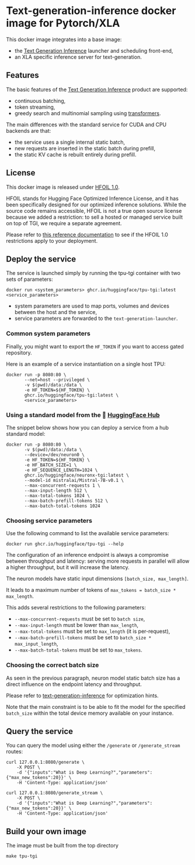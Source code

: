 # Text-generation-inference docker image for Pytorch/XLA

This docker image integrates into a base image:

- the [Text Generation Inference](https://github.com/huggingface/text-generation-inference) launcher and scheduling front-end,
- an XLA specific inference server for text-generation.

## Features

The basic features of the [Text Generation Inference](https://github.com/huggingface/text-generation-inference) product are supported:

- continuous batching,
- token streaming,
- greedy search and multinomial sampling using [transformers](https://huggingface.co/docs/transformers/generation_strategies#customize-text-generation).

The main differences with the standard service for CUDA and CPU backends are that:

- the service uses a single internal static batch,
- new requests are inserted in the static batch during prefill,
- the static KV cache is rebuilt entirely during prefill.

## License

This docker image is released under [HFOIL 1.0](https://github.com/huggingface/text-generation-inference/blob/bde25e62b33b05113519e5dbf75abda06a03328e/LICENSE).

HFOIL stands for Hugging Face Optimized Inference License, and it has been specifically designed for our optimized inference solutions. While the source code remains accessible, HFOIL is not a true open source license because we added a restriction: to sell a hosted or managed service built on top of TGI, we require a separate agreement.

Please refer to [this reference documentation](https://github.com/huggingface/text-generation-inference/issues/726) to see if the HFOIL 1.0 restrictions apply to your deployment.

## Deploy the service

The service is launched simply by running the tpu-tgi container with two sets of parameters:

```
docker run <system_parameters> ghcr.io/huggingface/tpu-tgi:latest <service_parameters>
```

- system parameters are used to map ports, volumes and devices between the host and the service,
- service parameters are forwarded to the `text-generation-launcher`.

### Common system parameters

Finally, you might want to export the `HF_TOKEN` if you want to access gated repository.

Here is an example of a service instantiation on a single host TPU:

```
docker run -p 8080:80 \
       --net=host --privileged \
       -v $(pwd)/data:/data \
       -e HF_TOKEN=${HF_TOKEN} \
       ghcr.io/huggingface/tpu-tgi:latest \
       <service_parameters>
```



### Using a standard model from the 🤗 [HuggingFace Hub](https://huggingface.co/models)


The snippet below shows how you can deploy a service from a hub standard model:

```
docker run -p 8080:80 \
       -v $(pwd)/data:/data \
       --device=/dev/neuron0 \
       -e HF_TOKEN=${HF_TOKEN} \
       -e HF_BATCH_SIZE=1 \
       -e HF_SEQUENCE_LENGTH=1024 \
       ghcr.io/huggingface/neuronx-tgi:latest \
       --model-id mistralai/Mistral-7B-v0.1 \
       --max-concurrent-requests 1 \
       --max-input-length 512 \
       --max-total-tokens 1024 \
       --max-batch-prefill-tokens 512 \
       --max-batch-total-tokens 1024
```


### Choosing service parameters

Use the following command to list the available service parameters:

```
docker run ghcr.io/huggingface/tpu-tgi --help
```

The configuration of an inference endpoint is always a compromise between throughput and latency: serving more requests in parallel will allow a higher throughput, but it will increase the latency.

The neuron models have static input dimensions `[batch_size, max_length]`.

It leads to a maximum number of tokens of `max_tokens = batch_size * max_length`.

This adds several restrictions to the following parameters:

- `--max-concurrent-requests` must be set to `batch size`,
- `--max-input-length` must be lower than `max_length`,
- `--max-total-tokens` must be set to `max_length` (it is per-request),
- `--max-batch-prefill-tokens` must be set to `batch_size * max_input_length`,
- `--max-batch-total-tokens` must be set to `max_tokens`.

### Choosing the correct batch size

As seen in the previous paragraph, neuron model static batch size has a direct influence on the endpoint latency and throughput.

Please refer to [text-generation-inference](https://github.com/huggingface/text-generation-inference) for optimization hints.

Note that the main constraint is to be able to fit the model for the specified `batch_size` within the total device memory available
on your instance.

## Query the service

You can query the model using either the `/generate` or `/generate_stream` routes:

```
curl 127.0.0.1:8080/generate \
    -X POST \
    -d '{"inputs":"What is Deep Learning?","parameters":{"max_new_tokens":20}}' \
    -H 'Content-Type: application/json'
```

```
curl 127.0.0.1:8080/generate_stream \
    -X POST \
    -d '{"inputs":"What is Deep Learning?","parameters":{"max_new_tokens":20}}' \
    -H 'Content-Type: application/json'
```

## Build your own image

The image must be built from the top directory

```
make tpu-tgi
```
